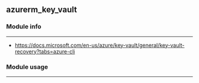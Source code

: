 
## azurerm_key_vault
### Module info
---

* https://docs.microsoft.com/en-us/azure/key-vault/general/key-vault-recovery?tabs=azure-cli


### Module usage
---

